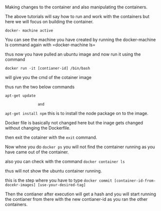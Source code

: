 Making changes to the container and also manipulating the containers.

The above tutorials will say how to run and work with the containers but here we will focus on building the container.

`docker- machine active`

You can see the machine you have created by running the docker-machine ls command again with =docker-machine ls=

thus now you have pulled an ubuntu image and now run it using the command

`docker run -it [contianer-id] /bin/bash`

will give you the cmd of the cotainer image

thus run the two below commands

`apt-get update`

                   and
                   
`apt-get install npm` this is to install the node package on to the image.

Docker file is basically not changed here but the inage gets changed without changing the Dockerfile.

then exit the cotainer with the `exit` command.

Now whne you do `docker ps` you will not find the comtainer running as you have came out of the container.

also you can check with the command `docker container ls`

thus will not show the ubuntu container running.

this is the step where you have to type `docker commit [container-id-from-docekr-images] [use-your-desired-tag]`

Then the contianer after execution will get a hash and you will start running the contianer from there with the new contianer-id as you ran the other containers. 
